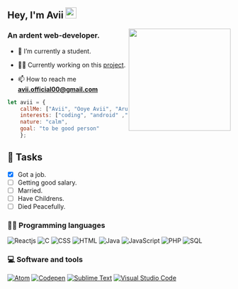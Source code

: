 <h2>Hey, I'm Avii <img src="https://media.giphy.com/media/H40GUD3NmdDwgeG82X/giphy.gif" width="25"></h2>
<img align='right' src="https://res.cloudinary.com/dyolrju8j/image/upload/v1629392086/programmers-go-internet_ahsmuq.gif" width="230">
<h3>An ardent web-developer.</h3>

- 🔭 I’m currently a student.

- 👨‍💻 Currently working on this [project](https://github.com/avii1999/Adopy).

- 📫 How to reach me **avii.official00@gmail.com**

```javascript
let avii = {
    callMe: ["Avii", "Ooye Avii", "Arun"],
    interests: ["coding", "android" ,"designing", "travel", "gaming"],
    nature: "calm",
    goal: "to be good person"
    };
```
## 📌 Tasks

- [x] Got a job.
- [ ] Getting good salary.
- [ ] Married.
- [ ] Have Childrens.
- [ ] Died Peacefully.

### 👨‍💻 Programming languages

<p>
    <img alt="Reactjs" src="https://img.shields.io/badge/Reactjs-black?logo=react&logoColor=blue">
    <img alt="C" src="https://img.shields.io/badge/C%20-%232370ED.svg?logo=c&logoColor=white">
    <img alt="CSS" src="https://img.shields.io/badge/CSS%20-%231572B6.svg?logo=css3&logoColor=white">
    <img alt="HTML" src="https://img.shields.io/badge/HTML%20-%23E34F26.svg?logo=html5&logoColor=white">
    <img alt="Java" src="https://img.shields.io/badge/Java-%23007396.svg?logo=java&logoColor=white">
    <img alt="JavaScript" src="https://img.shields.io/badge/JavaScript%20-%23F7DF1E.svg?logo=javascript&logoColor=black">
    <img alt="PHP" src="https://img.shields.io/badge/PHP-%23777BB4.svg?logo=php&logoColor=white">
    <img alt="SQL" src="https://img.shields.io/badge/SQL%20-%23025E8C.svg?logo=amazon-dynamodb&logoColor=white">
</p>

### 💻 Software and tools

<p>
    <a href="#"><img alt="Atom" src="https://img.shields.io/badge/Atom-3DDC84?logo=atom&logoColor=white"></a>
    <a href="#"><img alt="Codepen" src="https://img.shields.io/badge/Codepen-000000.svg?logo=codepen&logoColor=white"></a>
    <a href="#"><img alt="Sublime Text" src="https://img.shields.io/badge/-Sublime%20Text-302E31?logo=sublime-text&logoColor=white"></a>
    <a href="#"><img alt="Visual Studio Code" src="https://img.shields.io/badge/Visual%20Studio%20Code-0078d7.svg?logo=visual-studio-code&logoColor=white"></a>
</p>
